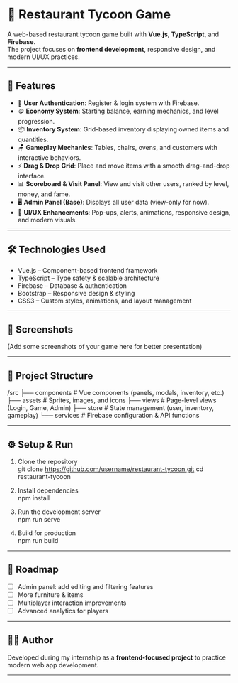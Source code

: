 # 🍴 Restaurant Tycoon Game

A web-based restaurant tycoon game built with **Vue.js**, **TypeScript**, and **Firebase**.  
The project focuses on **frontend development**, responsive design, and modern UI/UX practices.

---

## 🚀 Features
- 🔑 **User Authentication**: Register & login system with Firebase.  
- 🪙 **Economy System**: Starting balance, earning mechanics, and level progression.  
- 📦 **Inventory System**: Grid-based inventory displaying owned items and quantities.  
- 🪑 **Gameplay Mechanics**: Tables, chairs, ovens, and customers with interactive behaviors.  
- ⚡ **Drag & Drop Grid**: Place and move items with a smooth drag-and-drop interface.  
- 📊 **Scoreboard & Visit Panel**: View and visit other users, ranked by level, money, and fame.  
- 🖥️ **Admin Panel (Base)**: Displays all user data (view-only for now).  
- 🎨 **UI/UX Enhancements**: Pop-ups, alerts, animations, responsive design, and modern visuals.

---

## 🛠️ Technologies Used
- Vue.js – Component-based frontend framework  
- TypeScript – Type safety & scalable architecture  
- Firebase – Database & authentication  
- Bootstrap – Responsive design & styling  
- CSS3 – Custom styles, animations, and layout management  

---

## 📸 Screenshots
(Add some screenshots of your game here for better presentation)

---

## 📂 Project Structure
/src
 ├── components   # Vue components (panels, modals, inventory, etc.)
 ├── assets       # Sprites, images, and icons
 ├── views        # Page-level views (Login, Game, Admin)
 ├── store        # State management (user, inventory, gameplay)
 └── services     # Firebase configuration & API functions

---

## ⚙️ Setup & Run
1. Clone the repository  
   git clone https://github.com/username/restaurant-tycoon.git
   cd restaurant-tycoon

2. Install dependencies  
   npm install

3. Run the development server  
   npm run serve

4. Build for production  
   npm run build

---

## 📌 Roadmap
- [ ] Admin panel: add editing and filtering features  
- [ ] More furniture & items  
- [ ] Multiplayer interaction improvements  
- [ ] Advanced analytics for players  

---

## 👨‍💻 Author
Developed during my internship as a **frontend-focused project** to practice modern web app development.

---
